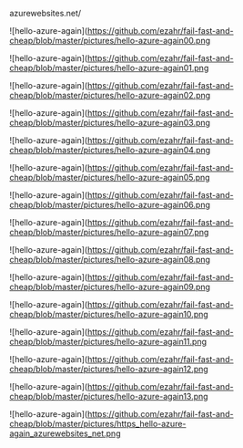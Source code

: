 azurewebsites.net/


![hello-azure-again](https://github.com/ezahr/fail-fast-and-cheap/blob/master/pictures/hello-azure-again00.png

![hello-azure-again](https://github.com/ezahr/fail-fast-and-cheap/blob/master/pictures/hello-azure-again01.png

![hello-azure-again](https://github.com/ezahr/fail-fast-and-cheap/blob/master/pictures/hello-azure-again02.png

![hello-azure-again](https://github.com/ezahr/fail-fast-and-cheap/blob/master/pictures/hello-azure-again03.png

![hello-azure-again](https://github.com/ezahr/fail-fast-and-cheap/blob/master/pictures/hello-azure-again04.png

![hello-azure-again](https://github.com/ezahr/fail-fast-and-cheap/blob/master/pictures/hello-azure-again05.png

![hello-azure-again](https://github.com/ezahr/fail-fast-and-cheap/blob/master/pictures/hello-azure-again06.png

![hello-azure-again](https://github.com/ezahr/fail-fast-and-cheap/blob/master/pictures/hello-azure-again07.png

![hello-azure-again](https://github.com/ezahr/fail-fast-and-cheap/blob/master/pictures/hello-azure-again08.png

![hello-azure-again](https://github.com/ezahr/fail-fast-and-cheap/blob/master/pictures/hello-azure-again09.png

![hello-azure-again](https://github.com/ezahr/fail-fast-and-cheap/blob/master/pictures/hello-azure-again10.png

![hello-azure-again](https://github.com/ezahr/fail-fast-and-cheap/blob/master/pictures/hello-azure-again11.png

![hello-azure-again](https://github.com/ezahr/fail-fast-and-cheap/blob/master/pictures/hello-azure-again12.png

![hello-azure-again](https://github.com/ezahr/fail-fast-and-cheap/blob/master/pictures/hello-azure-again13.png

![hello-azure-again](https://github.com/ezahr/fail-fast-and-cheap/blob/master/pictures/https_hello-azure-again_azurewebsites_net.png

